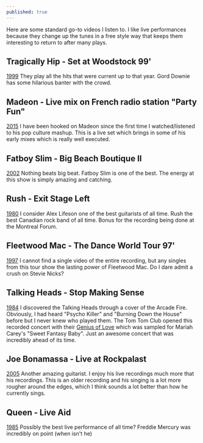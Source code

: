 ```yaml
---
published: true
---
```


Here are some standard go-to videos I listen to. I like live performances because they change up the tunes in a free style way that keeps them interesting to return to after many plays.

## Tragically Hip - Set at Woodstock 99'
[1999](https://www.youtube.com/watch?v=lcK1P491lmk) They play all the hits that were current up to that year. Gord Downie has some hilarious banter with the crowd. 

## Madeon - Live mix on French radio station "Party Fun"
[2015](https://www.youtube.com/watch?v=leq45VVcP6A) I have been hooked on Madeon since the first time I watched/listened to his pop culture mashup. This is a live set which brings in some of his early mixes which is really well executed.

## Fatboy Slim - Big Beach Boutique II
[2002](https://www.youtube.com/watch?v=yDLKVOShCG8) Nothing beats big beat. Fatboy Slim is one of the best. The energy at this show is simply amazing and catching.

## Rush - Exit Stage Left
[1980](https://www.youtube.com/watch?v=4oSzKc25R54) I consider Alex Lifeson one of the best guitarists of all time. Rush the best Canadian rock band of all time. Bonus for the recording being done at the Montreal Forum.

## Fleetwood Mac - The Dance World Tour 97'
[1997](https://www.youtube.com/watch?v=MrRVW-p8SJ8) I cannot find a single video of the entire recording, but any singles from this tour show the lasting power of Fleetwood Mac. Do I dare admit a crush on Stevie Nicks?

## Talking Heads - Stop Making Sense
[1984](https://www.youtube.com/watch?v=uTezUIuJHTw) I discovered the Talking Heads through a cover of the Arcade Fire. Obviously, I had heard "Psycho Killer" and "Burning Down the House" before but I never knew who played them. The Tom Tom Club opened this recorded concert with their [Genius of Love](https://www.youtube.com/watch?v=XIW4skg3Ceo) which was sampled for Mariah Carey's "Sweet Fantasy Baby". Just an awesome concert that was incredibly ahead of its time.

## Joe Bonamassa - Live at Rockpalast
[2005](https://www.youtube.com/watch?v=1zrlzyn7T24) Another amazing guitarist. I enjoy his live recordings much more that his recordings. This is an older recording and his singing is a lot more rougher around the edges, which I think sounds a lot better than how he currently sings.

## Queen - Live Aid
[1985](https://www.youtube.com/watch?v=A22oy8dFjqc) Possibly the best live performance of all time? Freddie Mercury was incredibly on point (when isn't he)


